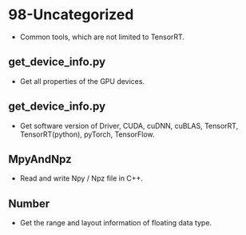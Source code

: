 # 98-Uncategorized

+ Common tools, which are not limited to TensorRT.

## get_device_info.py

+ Get all properties of the GPU devices.

## get_device_info.py

+ Get software version of Driver, CUDA, cuDNN, cuBLAS, TensorRT, TensorRT(python), pyTorch, TensorFlow.

## MpyAndNpz

+ Read and write Npy / Npz file in C++.

## Number

+ Get the range and layout information of floating data type.
